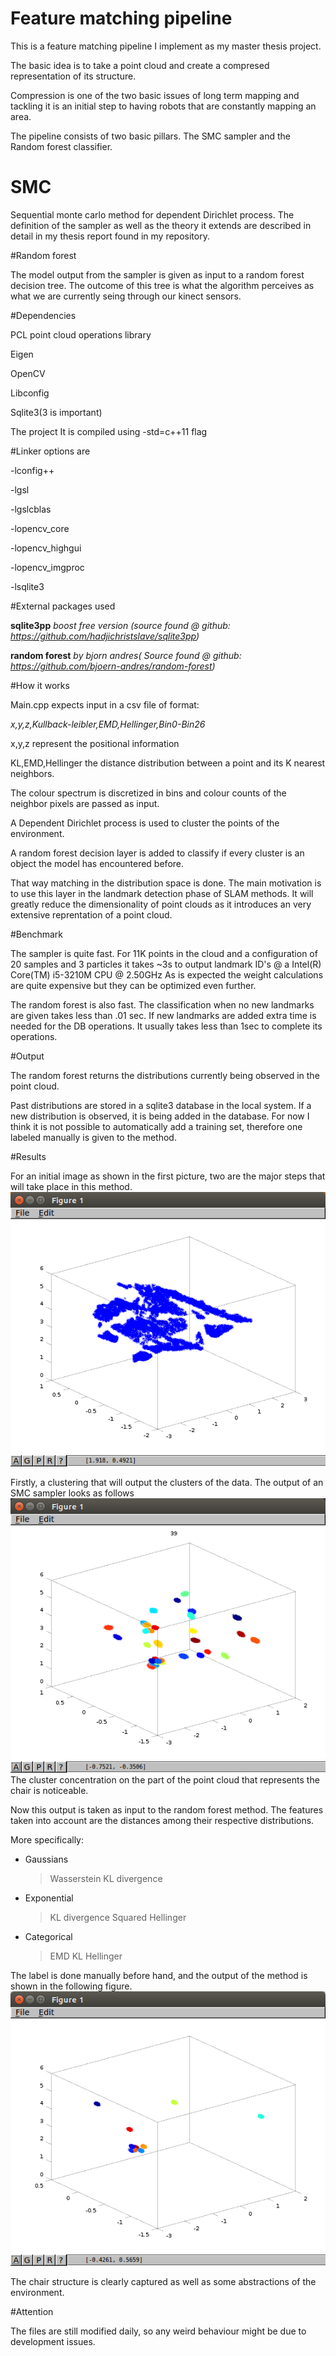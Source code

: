 # Feature matching pipeline

This is a feature matching pipeline I implement as my master thesis project.

The basic idea is to take a point cloud and create a compresed representation of its structure.

Compression is one of the two basic issues of long term mapping and tackling it is an initial step to having robots that are constantly mapping an area.

The pipeline consists of two basic pillars. The SMC sampler and the Random forest classifier.

# SMC

Sequential monte carlo method for dependent Dirichlet process.
The definition of the sampler as well as the theory it extends are described in detail in my thesis report found in my repository.


#Random forest

The model output from the sampler is given as input to a random forest decision tree.
The outcome of this tree is what the algorithm perceives as what we are currently seing through our kinect sensors.

#Dependencies

PCL point cloud operations library

Eigen

OpenCV

Libconfig

Sqlite3(3 is important)

The project It is compiled using -std=c++11 flag

#Linker options are

-lconfig++

-lgsl

-lgslcblas

-lopencv_core

-lopencv_highgui

-lopencv_imgproc

-lsqlite3

#External packages used

**sqlite3pp** *boost free version (source found @ github: https://github.com/hadjichristslave/sqlite3pp)*

**random forest** *by bjorn andres( Source found @ github: https://github.com/bjoern-andres/random-forest)*

#How it works

Main.cpp expects input in a csv file of format:

*x,y,z,Kullback-leibler,EMD,Hellinger,Bin0-Bin26*

x,y,z represent the positional information

KL,EMD,Hellinger the distance distribution between a point and its K nearest neighbors.

The colour spectrum is discretized in bins and colour counts of the neighbor pixels are passed as input.

A Dependent Dirichlet process is used to cluster the points of the environment.

A random forest decision layer is added to classify if every cluster is an object the model has encountered before.

That way matching in the distribution space is done. The main motivation is to use this layer in the landmark detection phase of SLAM methods. It will greatly reduce the dimensionality of point clouds as it introduces an very extensive reprentation of a point cloud.

#Benchmark

The sampler is quite fast.
For 11K points in the cloud and a configuration of 20 samples and 3 particles it takes ~3s to output landmark ID's @ a Intel(R) Core(TM) i5-3210M CPU @ 2.50GHz
As is expected the weight calculations are quite expensive but they can be optimized even further.

The random forest is also fast.
The classification when no new landmarks are given takes less than .01 sec.
If new landmarks are added extra time is needed for the DB operations.
It usually takes less than 1sec to complete its operations.

#Output

The random forest returns the distributions currently being observed in the point cloud.

Past distributions are stored in a sqlite3 database in the local system. If a new distribution is observed, it is being added in the database. For now I think it is not possible to automatically add a training set, therefore one labeled manually is given to the method.

#Results

For an initial image as shown in the first picture, two are the major steps that will take place in this method.
![alt tag](images/initial.png)

Firstly, a clustering that will output the clusters of the data. The output of an SMC sampler looks as follows
![alt tag](images/clustering.png)
The cluster concentration on the part of the point cloud that represents the chair is noticeable.

Now this output is taken as input to the random forest method. The features taken into account are the distances among their respective distributions.

More specifically:

 * Gaussians
     > Wasserstein
     > KL divergence
 * Exponential 
     > KL divergence
     > Squared Hellinger
 * Categorical
     > EMD
     > KL
     > Hellinger

The label is done manually before hand, and the output of the method is shown in the following figure.
![alt tag](images/landmarkClasification.png)

The chair structure is clearly captured as well as some abstractions of the environment.

#Attention

The files are still modified daily, so any weird behaviour might be due to development issues.


